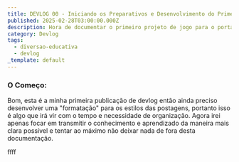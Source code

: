 ```yaml
---
title: DEVLOG 00 - Iniciando os Preparativos e Desenvolvimento do Primeiro Jogo
published: 2025-02-28T03:00:00.000Z
description: Hora de documentar o primeiro projeto de jogo para o portal Diversão Educativa
category: Devlog
tags:
  - diversao-educativa
  - devlog
_template: default
---
```


### O Começo: 

Bom, esta é a minha primeira publicação de devlog então ainda preciso desenvolver uma "formatação" para os estilos das postagens, portanto isso é algo que irá vir com o tempo e necessidade de organização. Agora irei apenas focar em transmitir o conhecimento e aprendizado da maneira mais clara possível e tentar ao máximo não deixar nada de fora desta documentação.

ffff

###
